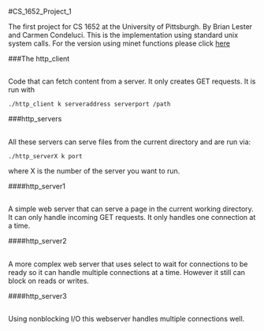 #CS_1652_Project_1

The first project for CS 1652 at the University of Pittsburgh. By Brian Lester and Carmen Condeluci.
This is the implementation using standard unix system calls. For the version using minet functions 
please click [here](https://github.com/blester125/CS_1652_Project_1_Minet)

###The http_client
## 
Code that can fetch content from a server. It only creates GET requests. It is run with

`./http_client k serveraddress serverport /path`

###http_servers
##
All these servers can serve files from the current directory and are run via:

`./http_serverX k port` 

where X is the number of the server you want to run.

####http_server1
##
A simple web server that can serve a page in the current working directory. It can only handle 
incoming GET requests. It only handles one connection at a time. 

####http_server2
## 
A more complex web server that uses select to wait for connections to be ready so it can handle 
multiple connections at a time. However it still can block on reads or writes.

####http_server3
## 
Using nonblocking I/O this webserver handles multiple connections well.